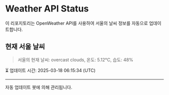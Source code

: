 
# Weather API Status

이 리포지토리는 OpenWeather API를 사용하여 서울의 날씨 정보를 자동으로 업데이트합니다.

## 현재 서울 날씨
> 서울의 현재 날씨: overcast clouds, 온도: 5.12°C, 습도: 48%

⏳ 업데이트 시간: 2025-03-18 06:15:34 (UTC)

---
자동 업데이트 봇에 의해 관리됩니다.
